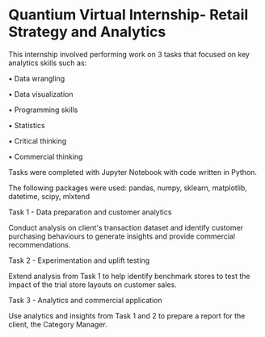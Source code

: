 # Quantium Virtual Internship- Retail Strategy and Analytics

This internship involved performing work on 3 tasks that focused on key analytics skills such as:


• Data wrangling

• Data visualization

• Programming skills

• Statistics

• Critical thinking

• Commercial thinking


Tasks were completed with Jupyter Notebook with code written in Python. 

The following packages were used: 
pandas, numpy, sklearn, matplotlib, datetime, scipy, mlxtend

Task 1 - Data preparation and customer analytics

Conduct analysis on client's transaction dataset and identify customer purchasing behaviours to generate insights and provide commercial recommendations.

Task 2 - Experimentation and uplift testing

Extend analysis from Task 1 to help identify benchmark stores to test the impact of the trial store layouts on customer sales.


Task 3 - Analytics and commercial application

Use analytics and insights from Task 1 and 2 to prepare a report for the client, the Category Manager.

